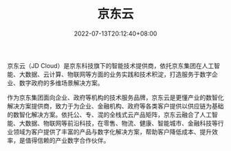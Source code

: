 ﻿---
weight: 
title: "京东云"
description: "京东云（JD Cloud）是京东科技旗下的智能技术提供商，依托京东集团在人工智能、大数据、云计算、物联网等方面的业务实践和技术积淀，打造服务于数字企业、数字政府的多维场景解决方案。"
date: 2022-07-13T20:12:40+08:00
lastmod: 2022-07-13T15:12:40+08:00
draft: false
authors: ["Cindy"]
featuredImage: "594.jpg"
link: "https://www.jdcloud.com/cn/"
tags: ["京东云","云计算"]
categories: ["navigation"]
navigation: ["云计算"]
lightgallery: true
toc: true
pinned: false
recommend: false
recommend1: false
---
京东云（JD Cloud）是京东科技旗下的智能技术提供商，依托京东集团在人工智能、大数据、云计算、物联网等方面的业务实践和技术积淀，打造服务于数字企业、数字政府的多维场景解决方案。

作为京东集团面向企业、政府等机构的技术服务品牌，京东云是更懂产业的数智化解决方案提供商，致力于为企业、金融机构、政府等各类客户提供以供应链为基础的数智化解决方案。依托公、专、混的全栈式云产品矩阵，京东云融合了人工智能、大数据、物联网等前沿科技，在零售、物流、健康、智能城市、金融科技等行业领域为客户提供了丰富的产品与数字化解决方案，帮助客户降低成本、提升效率，是值得信赖的产业数字合作伙伴。